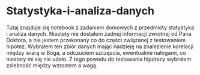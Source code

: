# Statystyka-i-analiza-danych
Tutaj znajduje się notebook z zadaniem domowych z przedmioty statystyka i analiza danych. Niestety nie dostałem żadnej informacji zwrotnej od Pana Doktora, a nie jestem przekonany co do części związanej z testowaniem hipotez. Wybrałem ten zbiór danych mając nadzieję na znalezienie korelacji między wiarą w Boga, a odczuciem szczęscia, ewentualnie nałogami, co niestety mi się nie udało. Z tego powodu do testowania hipotezy wybrałem zależność między wzrostem a wagą. 
